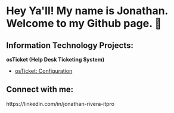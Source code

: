 <h1>Hey Ya'll! My name is Jonathan. Welcome to my Github page. 👋</h1>

<h2>Information Technology Projects:</h2>

<b>osTicket (Help Desk Ticketing System)</b>
  - [osTicket: Configuration](https://github.com/jonriv23/osticket/blob/main/README.md)

<h2>Connect with me:</h2>
https://linkedin.com/in/jonathan-rivera-itpro
